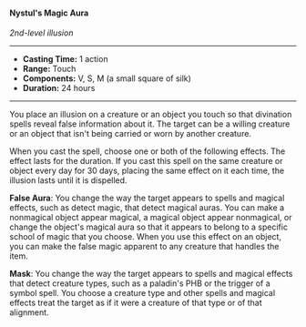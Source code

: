 #### Nystul's Magic Aura
*2nd-level illusion*
___
- **Casting Time:** 1 action
- **Range:** Touch
- **Components:** V, S, M (a small square of silk)
- **Duration:** 24 hours
___
You place an illusion on a creature or an object you touch so that divination spells reveal false information about it. The target can be a willing creature or an object that isn't being carried or worn by another creature.

When you cast the spell, choose one or both of the following effects. The effect lasts for the duration. If you cast this spell on the same creature or object every day for 30 days, placing the same effect on it each time, the illusion lasts until it is dispelled.

**False Aura**: You change the way the target appears to spells and magical effects, such as detect magic, that detect magical auras. You can make a nonmagical object appear magical, a magical object appear nonmagical, or change the object's magical aura so that it appears to belong to a specific school of magic that you choose. When you use this effect on an object, you can make the false magic apparent to any creature that handles the item.

**Mask**: You change the way the target appears to spells and magical effects that detect creature types, such as a paladin's PHB or the trigger of a symbol spell. You choose a creature type and other spells and magical effects treat the target as if it were a creature of that type or of that alignment.